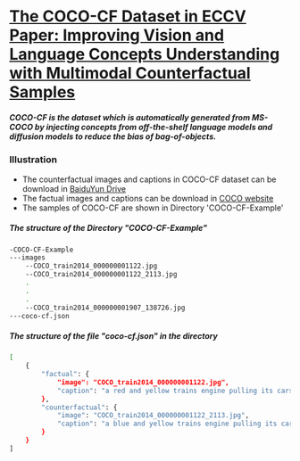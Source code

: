 # [The COCO-CF Dataset in ECCV Paper: Improving Vision and Language Concepts Understanding with Multimodal Counterfactual Samples]()

[//]: # (### Requirements)

[//]: # (- [PyTorch]&#40;https://pytorch.org/&#41; 1.9 or higher)

[//]: # (- [CLIP]&#40;https://github.com/openai/CLIP&#41; &#40;install with `pip install git+https://github.com/openai/CLIP.git`&#41;)

[//]: # (- [transformers]&#40;https://huggingface.co/docs/transformers/index&#41; &#40;install with `pip install transformers`&#41;)

[//]: # (- [diffusion]&#40;https://colab.research.google.com/github/huggingface/notebooks/blob/main/diffusers/stable_diffusion.ipynb&#41; for text-to-image generation &#40;install with `pip install scipy ftfy accelerate diffusers `&#41;)


#####  COCO-CF is the dataset which is automatically generated from MS-COCO by injecting concepts from off-the-shelf language models and diffusion models to reduce the bias of bag-of-objects.
### Illustration
- The counterfactual images and captions in COCO-CF dataset can be download in [BaiduYun Drive](https://pan.baidu.com/s/1natTvj0x0PKF8-dPzFTqOA?pwd=id93)
- The factual images and captions can be download in [COCO website](https://cocodataset.org/#home)
- The samples of COCO-CF are shown in Directory 'COCO-CF-Example'

##### The structure of the Directory "COCO-CF-Example"

```bash
-COCO-CF-Example
---images
    --COCO_train2014_000000001122.jpg
    --COCO_train2014_000000001122_2113.jpg
    .
    .
    .
    --COCO_train2014_000000001907_138726.jpg
---coco-cf.json
```
##### The structure of the file "coco-cf.json" in the directory
```bash
[
    {
        "factual": {
            "image": "COCO_train2014_000000001122.jpg",
            "caption": "a red and yellow trains engine pulling its cars and some tracks"
        },
        "counterfactual": {
            "image": "COCO_train2014_000000001122_2113.jpg",
            "caption": "a blue and yellow trains engine pulling its cars and some tracks"
        }
    }
]
```
